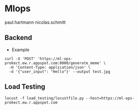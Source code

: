 # Mlops

paul.hartmann
nicolas.schmitt


## Backend
- Example
```
curl -X 'POST' 'https://ml-ops-prokect.ew.r.appspot.com:8000/generate_meme' \
  -H 'Content-Type: application/json' \
  -d '{"user_input": "Hello"}' --output test.jpg
```

## Load Testing
```
locust -f load_testing/locustfile.py --host=https://ml-ops-prokect.ew.r.appspot.com
```